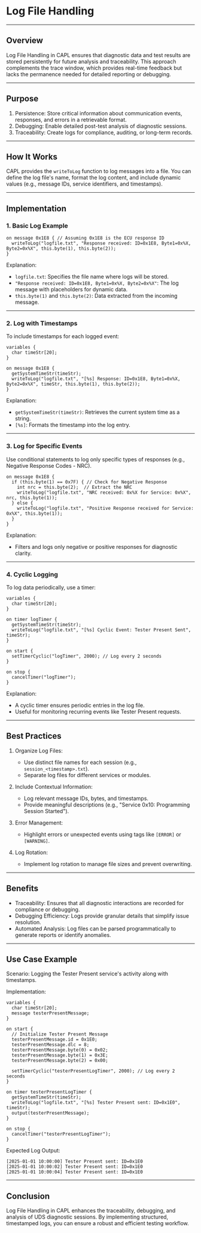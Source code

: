 # Log File Handling

---

## Overview

Log File Handling in CAPL ensures that diagnostic data and test results are stored persistently for future analysis and traceability. This approach complements the trace window, which provides real-time feedback but lacks the permanence needed for detailed reporting or debugging.

---

## Purpose

1. Persistence: Store critical information about communication events, responses, and errors in a retrievable format.
2. Debugging: Enable detailed post-test analysis of diagnostic sessions.
3. Traceability: Create logs for compliance, auditing, or long-term records.

---

## How It Works

CAPL provides the `writeToLog` function to log messages into a file. You can define the log file's name, format the log content, and include dynamic values (e.g., message IDs, service identifiers, and timestamps).

---

## Implementation

### 1. Basic Log Example

```capl
on message 0x1E8 { // Assuming 0x1E8 is the ECU response ID
  writeToLog("logfile.txt", "Response received: ID=0x1E8, Byte1=0x%X, Byte2=0x%X", this.byte(1), this.byte(2));
}
```

Explanation:
- `logfile.txt`: Specifies the file name where logs will be stored.
- `"Response received: ID=0x1E8, Byte1=0x%X, Byte2=0x%X"`: The log message with placeholders for dynamic data.
- `this.byte(1)` and `this.byte(2)`: Data extracted from the incoming message.

---

### 2. Log with Timestamps

To include timestamps for each logged event:

```capl
variables {
  char timeStr[20];
}

on message 0x1E8 {
  getSystemTimeStr(timeStr);
  writeToLog("logfile.txt", "[%s] Response: ID=0x1E8, Byte1=0x%X, Byte2=0x%X", timeStr, this.byte(1), this.byte(2));
}
```

Explanation:
- `getSystemTimeStr(timeStr)`: Retrieves the current system time as a string.
- `[%s]`: Formats the timestamp into the log entry.

---

### 3. Log for Specific Events

Use conditional statements to log only specific types of responses (e.g., Negative Response Codes - NRC).

```capl
on message 0x1E8 {
  if (this.byte(1) == 0x7F) { // Check for Negative Response
    int nrc = this.byte(2);  // Extract the NRC
    writeToLog("logfile.txt", "NRC received: 0x%X for Service: 0x%X", nrc, this.byte(1));
  } else {
    writeToLog("logfile.txt", "Positive Response received for Service: 0x%X", this.byte(1));
  }
}
```

Explanation:
- Filters and logs only negative or positive responses for diagnostic clarity.

---

### 4. Cyclic Logging

To log data periodically, use a timer:

```capl
variables {
  char timeStr[20];
}

on timer logTimer {
  getSystemTimeStr(timeStr);
  writeToLog("logfile.txt", "[%s] Cyclic Event: Tester Present Sent", timeStr);
}

on start {
  setTimerCyclic("logTimer", 2000); // Log every 2 seconds
}

on stop {
  cancelTimer("logTimer");
}
```

Explanation:
- A cyclic timer ensures periodic entries in the log file.
- Useful for monitoring recurring events like Tester Present requests.

---

## Best Practices

1. Organize Log Files:
   - Use distinct file names for each session (e.g., `session_<timestamp>.txt`).
   - Separate log files for different services or modules.

2. Include Contextual Information:
   - Log relevant message IDs, bytes, and timestamps.
   - Provide meaningful descriptions (e.g., "Service 0x10: Programming Session Started").

3. Error Management:
   - Highlight errors or unexpected events using tags like `[ERROR]` or `[WARNING]`.

4. Log Rotation:
   - Implement log rotation to manage file sizes and prevent overwriting.

---

## Benefits

- Traceability: Ensures that all diagnostic interactions are recorded for compliance or debugging.
- Debugging Efficiency: Logs provide granular details that simplify issue resolution.
- Automated Analysis: Log files can be parsed programmatically to generate reports or identify anomalies.

---

## Use Case Example

Scenario: Logging the Tester Present service's activity along with timestamps.

Implementation:

```capl
variables {
  char timeStr[20];
  message testerPresentMessage;
}

on start {
  // Initialize Tester Present Message
  testerPresentMessage.id = 0x1E0;
  testerPresentMessage.dlc = 8;
  testerPresentMessage.byte(0) = 0x02;
  testerPresentMessage.byte(1) = 0x3E;
  testerPresentMessage.byte(2) = 0x00;

  setTimerCyclic("testerPresentLogTimer", 2000); // Log every 2 seconds
}

on timer testerPresentLogTimer {
  getSystemTimeStr(timeStr);
  writeToLog("logfile.txt", "[%s] Tester Present sent: ID=0x1E0", timeStr);
  output(testerPresentMessage);
}

on stop {
  cancelTimer("testerPresentLogTimer");
}
```

Expected Log Output:

```
[2025-01-01 10:00:00] Tester Present sent: ID=0x1E0
[2025-01-01 10:00:02] Tester Present sent: ID=0x1E0
[2025-01-01 10:00:04] Tester Present sent: ID=0x1E0
```

---

## Conclusion

Log File Handling in CAPL enhances the traceability, debugging, and analysis of UDS diagnostic sessions. By implementing structured, timestamped logs, you can ensure a robust and efficient testing workflow.
